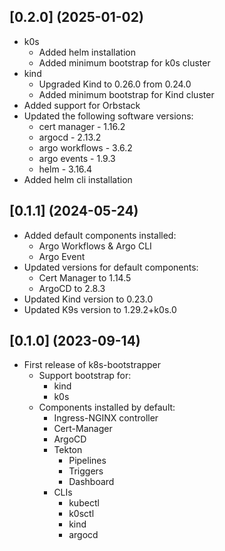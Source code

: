 ## [0.2.0] (2025-01-02)

  * k0s
    * Added helm installation
    * Added minimum bootstrap for k0s cluster
  * kind
    * Upgraded Kind to 0.26.0 from 0.24.0
    * Added minimum bootstrap for Kind cluster
  * Added support for Orbstack
  * Updated the following software versions:
    * cert manager - 1.16.2
    * argocd - 2.13.2
    * argo workflows - 3.6.2
    * argo events - 1.9.3
    * helm - 3.16.4
  * Added helm cli installation

## [0.1.1] (2024-05-24)

  * Added default components installed:
    * Argo Workflows & Argo CLI
    * Argo Event
  * Updated versions for default components:
    * Cert Manager to 1.14.5
    * ArgoCD to 2.8.3
  * Updated Kind version to 0.23.0
  * Updated K9s version to 1.29.2+k0s.0

## [0.1.0] (2023-09-14)

  * First release of k8s-bootstrapper
    * Support bootstrap for:
      * kind
      * k0s
    * Components installed by default:
      * Ingress-NGINX controller
      * Cert-Manager
      * ArgoCD
      * Tekton
        * Pipelines
        * Triggers
        * Dashboard
      * CLIs
        * kubectl
        * k0sctl
        * kind
        * argocd
